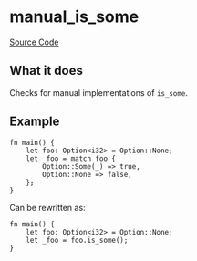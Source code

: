 # manual_is_some

[Source Code](https://github.com/software-mansion/cairo-lint/tree/main/crates/cairo-lint-core/src/lints/manual/manual_is.rs#L40)

## What it does

Checks for manual implementations of `is_some`.

## Example

```cairo
fn main() {
    let foo: Option<i32> = Option::None;
    let _foo = match foo {
        Option::Some(_) => true,
        Option::None => false,
    };
}
```

Can be rewritten as:

```cairo
fn main() {
    let foo: Option<i32> = Option::None;
    let _foo = foo.is_some();
}
```
